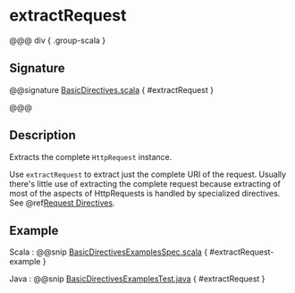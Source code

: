 # extractRequest

@@@ div { .group-scala }

## Signature

@@signature [BasicDirectives.scala]($akka-http$/akka-http/src/main/scala/akka/http/scaladsl/server/directives/BasicDirectives.scala) { #extractRequest }

@@@

## Description

Extracts the complete `HttpRequest` instance.

Use `extractRequest` to extract just the complete URI of the request. Usually there's little use of
extracting the complete request because extracting of most of the aspects of HttpRequests is handled by specialized
directives. See @ref[Request Directives](../by-trait.md#request-directives).

## Example

Scala
:  @@snip [BasicDirectivesExamplesSpec.scala]($test$/scala/docs/http/scaladsl/server/directives/BasicDirectivesExamplesSpec.scala) { #extractRequest-example }

Java
:  @@snip [BasicDirectivesExamplesTest.java]($test$/java/docs/http/javadsl/server/directives/BasicDirectivesExamplesTest.java) { #extractRequest }
